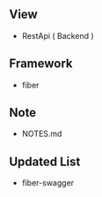 ## View
- RestApi ( Backend ) 

## Framework
- fiber 

## Note 
- NOTES.md

## Updated List 
- fiber-swagger
